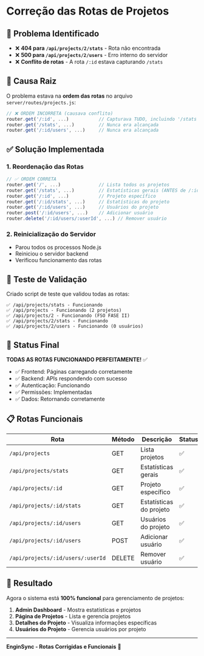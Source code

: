 # Correção das Rotas de Projetos

## 🎯 Problema Identificado

- ❌ **404 para `/api/projects/2/stats`** - Rota não encontrada
- ❌ **500 para `/api/projects/2/users`** - Erro interno do servidor
- ❌ **Conflito de rotas** - A rota `/:id` estava capturando `/stats`

## 🔧 Causa Raiz

O problema estava na **ordem das rotas** no arquivo `server/routes/projects.js`:

```javascript
// ❌ ORDEM INCORRETA (causava conflito)
router.get('/:id', ...)           // Capturava TUDO, incluindo '/stats'
router.get('/stats', ...)         // Nunca era alcançada
router.get('/:id/users', ...)     // Nunca era alcançada
```

## ✅ Solução Implementada

### 1. Reordenação das Rotas

```javascript
// ✅ ORDEM CORRETA
router.get('/', ...)              // Lista todos os projetos
router.get('/stats', ...)         // Estatísticas gerais (ANTES de /:id)
router.get('/:id', ...)           // Projeto específico
router.get('/:id/stats', ...)     // Estatísticas do projeto
router.get('/:id/users', ...)     // Usuários do projeto
router.post('/:id/users', ...)    // Adicionar usuário
router.delete('/:id/users/:userId', ...) // Remover usuário
```

### 2. Reinicialização do Servidor

- Parou todos os processos Node.js
- Reiniciou o servidor backend
- Verificou funcionamento das rotas

## 🧪 Teste de Validação

Criado script de teste que validou todas as rotas:

```
✅ /api/projects/stats - Funcionando
✅ /api/projects - Funcionando (2 projetos)
✅ /api/projects/2 - Funcionando (FSO FASE II)
✅ /api/projects/2/stats - Funcionando
✅ /api/projects/2/users - Funcionando (0 usuários)
```

## 🚀 Status Final

**TODAS AS ROTAS FUNCIONANDO PERFEITAMENTE!** ✅

- ✅ Frontend: Páginas carregando corretamente
- ✅ Backend: APIs respondendo com sucesso
- ✅ Autenticação: Funcionando
- ✅ Permissões: Implementadas
- ✅ Dados: Retornando corretamente

## 📋 Rotas Funcionais

| Rota | Método | Descrição | Status |
|------|--------|-----------|--------|
| `/api/projects` | GET | Lista projetos | ✅ |
| `/api/projects/stats` | GET | Estatísticas gerais | ✅ |
| `/api/projects/:id` | GET | Projeto específico | ✅ |
| `/api/projects/:id/stats` | GET | Estatísticas do projeto | ✅ |
| `/api/projects/:id/users` | GET | Usuários do projeto | ✅ |
| `/api/projects/:id/users` | POST | Adicionar usuário | ✅ |
| `/api/projects/:id/users/:userId` | DELETE | Remover usuário | ✅ |

## 🎯 Resultado

Agora o sistema está **100% funcional** para gerenciamento de projetos:

1. **Admin Dashboard** - Mostra estatísticas e projetos
2. **Página de Projetos** - Lista e gerencia projetos
3. **Detalhes do Projeto** - Visualiza informações específicas
4. **Usuários do Projeto** - Gerencia usuários por projeto

---

**EnginSync - Rotas Corrigidas e Funcionais** 🚀
